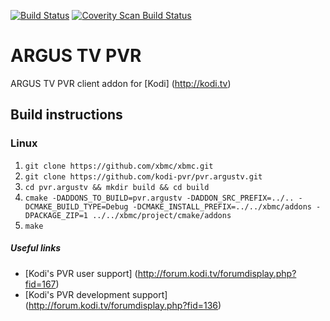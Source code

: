 [![Build Status](https://travis-ci.org/kodi-pvr/pvr.argustv.svg?branch=master)](https://travis-ci.org/kodi-pvr/pvr.argustv)
[![Coverity Scan Build Status](https://scan.coverity.com/projects/5120/badge.svg)](https://scan.coverity.com/projects/5120)

# ARGUS TV PVR
ARGUS TV PVR client addon for [Kodi] (http://kodi.tv)

## Build instructions

### Linux

1. `git clone https://github.com/xbmc/xbmc.git`
2. `git clone https://github.com/kodi-pvr/pvr.argustv.git`
3. `cd pvr.argustv && mkdir build && cd build`
4. `cmake -DADDONS_TO_BUILD=pvr.argustv -DADDON_SRC_PREFIX=../.. -DCMAKE_BUILD_TYPE=Debug -DCMAKE_INSTALL_PREFIX=../../xbmc/addons -DPACKAGE_ZIP=1 ../../xbmc/project/cmake/addons`
5. `make`

##### Useful links

* [Kodi's PVR user support] (http://forum.kodi.tv/forumdisplay.php?fid=167)
* [Kodi's PVR development support] (http://forum.kodi.tv/forumdisplay.php?fid=136)
